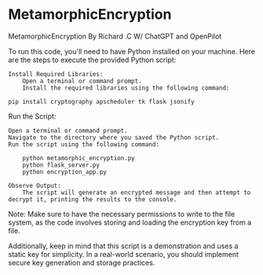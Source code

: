 # MetamorphicEncryption

MetamorphicEncryption By Richard .C W/ ChatGPT and OpenPilot

To run this code, you'll need to have Python installed on your machine. Here are the steps to execute the provided Python script:

    Install Required Libraries:
        Open a terminal or command prompt.
        Install the required libraries using the following command:

    pip install cryptography apscheduler tk flask jsonify

Run the Script:

    Open a terminal or command prompt.
    Navigate to the directory where you saved the Python script.
    Run the script using the following command:

        python metamorphic_encryption.py
        python flask_server.py
        python encryption_app.py

    Observe Output:
        The script will generate an encrypted message and then attempt to decrypt it, printing the results to the console.

Note: Make sure to have the necessary permissions to write to the file system, as the code involves storing and loading the encryption key from a file.

Additionally, keep in mind that this script is a demonstration and uses a static key for simplicity. In a real-world scenario, you should implement secure key generation and storage practices.
